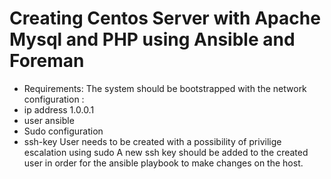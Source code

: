 # Creating Centos Server with Apache Mysql and PHP using Ansible and Foreman
- Requirements:
The system should be bootstrapped with the network configuration :
- ip address 1.0.0.1
- user ansible
- Sudo configuration
- ssh-key
User needs to be created with a possibility of privilige escalation using sudo
A new ssh key should be added to the created user in order for the ansible playbook to make changes on the host. 